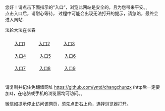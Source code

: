 您好！请点击下面指示的“入口”，浏览此网站是安全的，且为您带来平安。。 <br/>
点击入口后，请耐心等待， 过程中可能会出现无法打开的提示，请忽略，最终会进入网站. </br>

法轮大法在长春<br/>
<div style="padding:10px"><a style="margin:20px" target="_blank" href="https://dure0n3z5gbl.cloudfront.net/2Qpsp?zdulfurm" id="ccLink1" rel="nofollow">入口1</a> <a target="_blank" style="margin:20px" href="https://dd7bax47x6tug.cloudfront.net/2Qpsp?xwqcl" id="ccLink2" rel="nofollow">入口2</a> <a style="margin:20px" target="_blank" href="https://d1yvrbhss5lz12.cloudfront.net/2Qpsp?mcjydx" id="ccLink3" rel="nofollow">入口3</a></div>

<div style="padding:10px" ><a style="margin:20px" target="_blank" href="https://dure0n3z5gbl.cloudfront.net/2Qpsp?zdulfurm" id="ccLink4" rel="nofollow">入口4</a> <a style="margin:20px" href="https://dd7bax47x6tug.cloudfront.net/2Qpsp?xwqcl" target="_blank" id="ccLink5" rel="nofollow">入口5</a> <a style="margin:20px" href="https://d1yvrbhss5lz12.cloudfront.net/2Qpsp?mcjydx" target="_blank" id="ccLink6" rel="nofollow">入口6</a></div>

<div style="padding:10px"><a style="margin:20px" target="_blank" href="https://dure0n3z5gbl.cloudfront.net/2Qpsp?zdulfurm" id="ccLink7" rel="nofollow">入口7</a> <a style="margin:20px" href="https://dd7bax47x6tug.cloudfront.net/2Qpsp?xwqcl" target="_blank" id="ccLink8" rel="nofollow">入口8</a> <a style="margin:20px" target="_blank" href="https://d1yvrbhss5lz12.cloudfront.net/2Qpsp?mcjydx" id="ccLink9" rel="nofollow">入口9</a></div>

<br/>



请复制并记住免翻墙网址 https://github.com/yntd/changchunzx (http后一定要加s)，在电脑或手机的浏览器均可访问。。<br/>

微信如提示停止访问该网页，须先点击右上角，选择浏览器打开。
